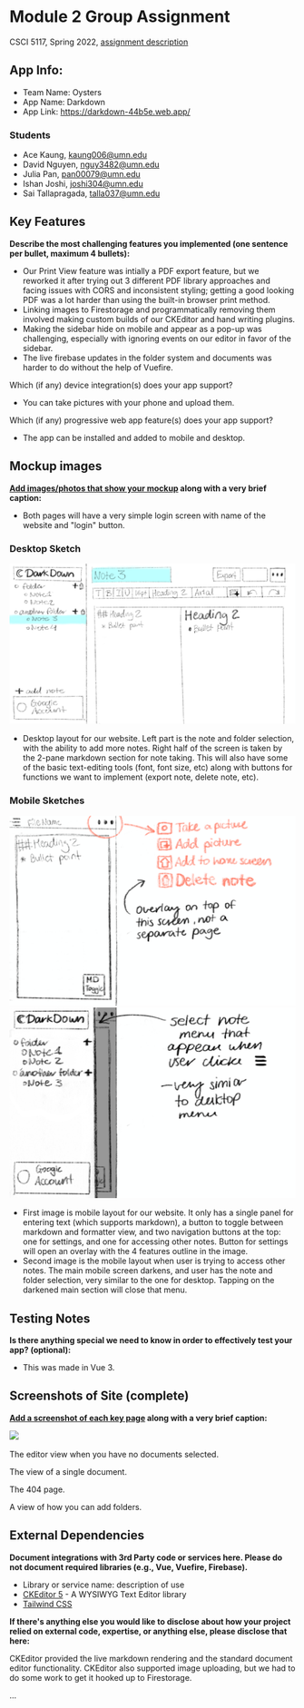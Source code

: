# Module 2 Group Assignment

CSCI 5117, Spring 2022, [assignment description](https://canvas.umn.edu/courses/291031/pages/project-2)

## App Info:

* Team Name: Oysters
* App Name: Darkdown
* App Link: <https://darkdown-44b5e.web.app/>

### Students

* Ace Kaung, kaung006@umn.edu
* David Nguyen, nguy3482@umn.edu
* Julia Pan, pan00079@umn.edu
* Ishan Joshi, joshi304@umn.edu
* Sai Tallapragada, talla037@umn.edu


## Key Features

**Describe the most challenging features you implemented
(one sentence per bullet, maximum 4 bullets):**

* Our Print View feature was intially a PDF export feature, but we reworked it after trying out 3 different
  PDF library approaches and facing issues with CORS and inconsistent styling;
  getting a good looking PDF was a lot harder than using the built-in browser print method.
* Linking images to Firestorage and programmatically removing them involved making custom builds of our CKEditor and hand writing plugins.
* Making the sidebar hide on mobile and appear as a pop-up was challenging, especially with 
ignoring events on our editor in favor of the sidebar.
* The live firebase updates in the folder system and documents was harder to do without the help of Vuefire.

Which (if any) device integration(s) does your app support?

* You can take pictures with your phone and upload them.

Which (if any) progressive web app feature(s) does your app support?

* The app can be installed and added to mobile and desktop.



## Mockup images

**[Add images/photos that show your mockup](https://stackoverflow.com/questions/10189356/how-to-add-screenshot-to-readmes-in-github-repository) along with a very brief caption:**

* Both pages will have a very simple login screen with name of the website and "login" button. 

### Desktop Sketch
![](wireframe/P2DarkdownDesktop.png)
* Desktop layout for our website. Left part is the note and folder selection, with the ability to add more notes. Right half of the screen is taken by the 2-pane markdown section for note taking. This will also have some of the basic text-editing tools (font, font size, etc) along with buttons for functions we want to implement (export note, delete note, etc). 

### Mobile Sketches
![](wireframe/P2DarkdownMobile.png)
![](wireframe/P2DarkdownMobileSelect.png)
* First image is mobile layout for our website. It only has a single panel for entering text (which supports markdown), a button to toggle between markdown and formatter view, and two navigation buttons at the top: one for settings, and one for accessing other notes. Button for settings will open an overlay with the 4 features outline in the image.
* Second image is the mobile layout when user is trying to access other notes. The main mobile screen darkens, and user has the note and folder selection, very similar to the one for desktop. Tapping on the darkened main section will close that menu. 


## Testing Notes

**Is there anything special we need to know in order to effectively test your app? (optional):**

* This was made in Vue 3.



## Screenshots of Site (complete)

**[Add a screenshot of each key page](https://stackoverflow.com/questions/10189356/how-to-add-screenshot-to-readmes-in-github-repository)
along with a very brief caption:**

![](https://media.giphy.com/media/o0vwzuFwCGAFO/giphy.gif)

The editor view when you have no documents selected.

The view of a single document.

The 404 page.

A view of how you can add folders.

## External Dependencies

**Document integrations with 3rd Party code or services here.
Please do not document required libraries (e.g., Vue, Vuefire, Firebase).**

* Library or service name: description of use
* [CKEditor 5](https://ckeditor.com/ckeditor-5/) - A WYSIWYG Text Editor library
* [Tailwind CSS](https://tailwindcss.com)

**If there's anything else you would like to disclose about how your project
relied on external code, expertise, or anything else, please disclose that
here:**

CKEditor provided the live markdown rendering and the standard document editor functionality. CKEditor
also supported image uploading, but we had to do some work to get it hooked up to Firestorage.

...
